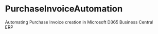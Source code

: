 # PurchaseInvoiceAutomation
Automating Purchase Invoice creation in Microsoft D365 Business Central ERP
